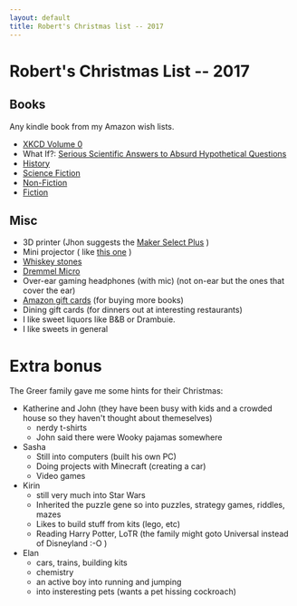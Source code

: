 ```yaml
---
layout: default
title: Robert's Christmas list -- 2017
---
```

# Robert's Christmas List -- 2017

## Books

Any kindle book from my Amazon wish lists.

* [XKCD Volume 0]
* What If?: [Serious Scientific Answers to Absurd Hypothetical Questions]
* [History]
* [Science Fiction]
* [Non-Fiction]
* [Fiction]

## Misc

* 3D printer (Jhon suggests the [Maker Select Plus] )
* Mini projector ( like [this one](https://www.amazon.com/dp/B01LZRUY6Q/) )
* [Whiskey stones]
* [Dremmel Micro]
* Over-ear gaming headphones (with mic) (not on-ear but the ones that cover the ear)
* [Amazon gift cards] (for buying more books)
* Dining gift cards (for dinners out at interesting restaurants)
* I like sweet liquors like B&B or Drambuie.
* I like sweets in general

# Extra bonus

The Greer family gave me some hints for their Christmas:

* Katherine and John (they have been busy with kids and a crowded house so they haven't thought about themeselves)
  * nerdy t-shirts
  * John said there were Wooky pajamas somewhere
* Sasha
  * Still into computers (built his own PC)
  * Doing projects with Minecraft (creating a car)
  * Video games
* Kirin
  * still very much into Star Wars
  * Inherited the puzzle gene so into puzzles, strategy games, riddles, mazes
  * Likes to build stuff from kits (lego, etc)
  * Reading Harry Potter, LoTR (the family might goto Universal instead of Disneyland :-O )
* Elan
  * cars, trains, building kits
  * chemistry
  * an active boy into running and jumping
  * into insteresting pets (wants a pet hissing cockroach)

[XKCD Volume 0]: https://www.amazon.com/xkcd-0-Randall-Munroe/dp/0615314465/
[Serious Scientific Answers to Absurd Hypothetical Questions]: https://www.amazon.com/What-If-Scientific-Hypothetical-Questions/dp/0544272994/
[History]: http://www.amazon.com/gp/registry/wishlist/3U62EILWNWA0N/
[Science Fiction]: http://www.amazon.com/gp/registry/wishlist/18I0UWU7837XL/
[Fiction]: http://www.amazon.com/gp/registry/wishlist/X0774K777WYB/
[Non-Fiction]: http://www.amazon.com/gp/registry/wishlist/3RRPBD5NAHSJ9/
[Amazon gift cards]: http://www.amazon.com/gift-cards 
[Whiskey stones]: https://www.amazon.com/Beverage-Chilling-Stones-Whiskey-Beverages/dp/B014Q2R6GS/
[Dremmel Micro]: https://www.amazon.com/Dremel-8050-N-18-Rotary-Accessories/dp/B015DVN4E4/
[Maker Select Plus]: https://www.monoprice.com/Product?p_id=15711

<!-- vim: shiftwidth=2 tabstop=2 autoindent expandtab
-->
